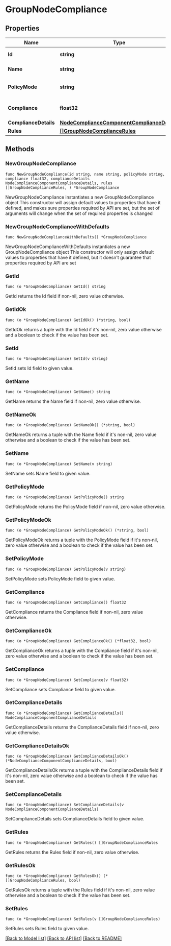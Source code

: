# GroupNodeCompliance

## Properties

Name | Type | Description | Notes
------------ | ------------- | ------------- | -------------
**Id** | **string** | id of the node | 
**Name** | **string** | Name of the node | 
**PolicyMode** | **string** | Policy mode of the node | 
**Compliance** | **float32** | Node compliance level | 
**ComplianceDetails** | [**NodeComplianceComponentComplianceDetails**](NodeComplianceComponentComplianceDetails.md) |  | 
**Rules** | [**[]GroupNodeComplianceRules**](GroupNodeComplianceRules.md) |  | 

## Methods

### NewGroupNodeCompliance

`func NewGroupNodeCompliance(id string, name string, policyMode string, compliance float32, complianceDetails NodeComplianceComponentComplianceDetails, rules []GroupNodeComplianceRules, ) *GroupNodeCompliance`

NewGroupNodeCompliance instantiates a new GroupNodeCompliance object
This constructor will assign default values to properties that have it defined,
and makes sure properties required by API are set, but the set of arguments
will change when the set of required properties is changed

### NewGroupNodeComplianceWithDefaults

`func NewGroupNodeComplianceWithDefaults() *GroupNodeCompliance`

NewGroupNodeComplianceWithDefaults instantiates a new GroupNodeCompliance object
This constructor will only assign default values to properties that have it defined,
but it doesn't guarantee that properties required by API are set

### GetId

`func (o *GroupNodeCompliance) GetId() string`

GetId returns the Id field if non-nil, zero value otherwise.

### GetIdOk

`func (o *GroupNodeCompliance) GetIdOk() (*string, bool)`

GetIdOk returns a tuple with the Id field if it's non-nil, zero value otherwise
and a boolean to check if the value has been set.

### SetId

`func (o *GroupNodeCompliance) SetId(v string)`

SetId sets Id field to given value.


### GetName

`func (o *GroupNodeCompliance) GetName() string`

GetName returns the Name field if non-nil, zero value otherwise.

### GetNameOk

`func (o *GroupNodeCompliance) GetNameOk() (*string, bool)`

GetNameOk returns a tuple with the Name field if it's non-nil, zero value otherwise
and a boolean to check if the value has been set.

### SetName

`func (o *GroupNodeCompliance) SetName(v string)`

SetName sets Name field to given value.


### GetPolicyMode

`func (o *GroupNodeCompliance) GetPolicyMode() string`

GetPolicyMode returns the PolicyMode field if non-nil, zero value otherwise.

### GetPolicyModeOk

`func (o *GroupNodeCompliance) GetPolicyModeOk() (*string, bool)`

GetPolicyModeOk returns a tuple with the PolicyMode field if it's non-nil, zero value otherwise
and a boolean to check if the value has been set.

### SetPolicyMode

`func (o *GroupNodeCompliance) SetPolicyMode(v string)`

SetPolicyMode sets PolicyMode field to given value.


### GetCompliance

`func (o *GroupNodeCompliance) GetCompliance() float32`

GetCompliance returns the Compliance field if non-nil, zero value otherwise.

### GetComplianceOk

`func (o *GroupNodeCompliance) GetComplianceOk() (*float32, bool)`

GetComplianceOk returns a tuple with the Compliance field if it's non-nil, zero value otherwise
and a boolean to check if the value has been set.

### SetCompliance

`func (o *GroupNodeCompliance) SetCompliance(v float32)`

SetCompliance sets Compliance field to given value.


### GetComplianceDetails

`func (o *GroupNodeCompliance) GetComplianceDetails() NodeComplianceComponentComplianceDetails`

GetComplianceDetails returns the ComplianceDetails field if non-nil, zero value otherwise.

### GetComplianceDetailsOk

`func (o *GroupNodeCompliance) GetComplianceDetailsOk() (*NodeComplianceComponentComplianceDetails, bool)`

GetComplianceDetailsOk returns a tuple with the ComplianceDetails field if it's non-nil, zero value otherwise
and a boolean to check if the value has been set.

### SetComplianceDetails

`func (o *GroupNodeCompliance) SetComplianceDetails(v NodeComplianceComponentComplianceDetails)`

SetComplianceDetails sets ComplianceDetails field to given value.


### GetRules

`func (o *GroupNodeCompliance) GetRules() []GroupNodeComplianceRules`

GetRules returns the Rules field if non-nil, zero value otherwise.

### GetRulesOk

`func (o *GroupNodeCompliance) GetRulesOk() (*[]GroupNodeComplianceRules, bool)`

GetRulesOk returns a tuple with the Rules field if it's non-nil, zero value otherwise
and a boolean to check if the value has been set.

### SetRules

`func (o *GroupNodeCompliance) SetRules(v []GroupNodeComplianceRules)`

SetRules sets Rules field to given value.



[[Back to Model list]](../README.md#documentation-for-models) [[Back to API list]](../README.md#documentation-for-api-endpoints) [[Back to README]](../README.md)


